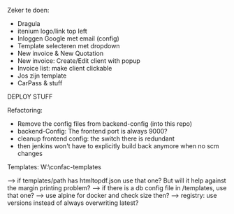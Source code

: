 Zeker te doen:
- Dragula
- itenium logo/link top left
- Inloggen Google met email (config)
- Template selecteren met dropdown
- New invoice & New Quotation
- New invoice: Create/Edit client with popup
- Invoice list: make client clickable
- Jos zijn template
- CarPass & stuff


DEPLOY STUFF


Refactoring:  
- Remove the config files from backend-config (into this repo)
- backend-Config: The frontend port is always 9000?
- cleanup frontend config: the switch there is redundant
- then jenkins won't have to explicitly build back anymore when no scm changes


Templates: W:\confac-templates  

--> if templates/path has htmltopdf.json use that one? But will it help against the margin printing problem?
--> if there is a db config file in /templates, use that one?
--> use alpine for docker and check size then?
--> registry: use versions instead of always overwriting latest?


